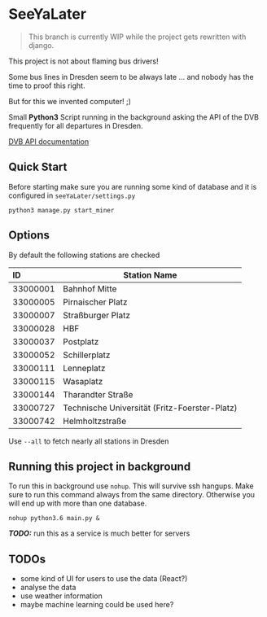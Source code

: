 # SeeYaLater

> This branch is currently WIP while the project gets rewritten with django.

This project is not about flaming bus drivers!

Some bus lines in Dresden seem to be always late ...
and nobody has the time to proof this right.

But for this we invented computer! ;)

Small **Python3** Script running in the background asking the API of the DVB
frequently for all departures in Dresden.

[DVB API documentation](https://github.com/kiliankoe/vvo/blob/master/documentation/webapi.md)

## Quick Start

Before starting make sure you are running some kind of database and it is configured in `seeYaLater/settings.py`

```
python3 manage.py start_miner
```

## Options

By default the following stations are checked

| ID       | Station Name                                  |
| :------- | --------------------------------------------- |
| 33000001 | Bahnhof Mitte                                 |
| 33000005 | Pirnaischer Platz                             |
| 33000007 | Straßburger Platz                             |
| 33000028 | HBF                                           |
| 33000037 | Postplatz                                     |
| 33000052 | Schillerplatz                                 |
| 33000111 | Lenneplatz                                    |
| 33000115 | Wasaplatz                                     |
| 33000144 | Tharandter Straße                             | 
| 33000727 | Technische Universität (Fritz-Foerster-Platz) |
| 33000742 | Helmholtzstraße                               |

Use `--all` to fetch nearly all stations in Dresden

## Running this project in background

To run this in background use `nohup`. This will survive ssh hangups. Make sure to run this command
always from the same directory. Otherwise you will end up with more than one database.

```
nohup python3.6 main.py &
```

___TODO:___ run this as a service is much better for servers

## TODOs

- some kind of UI for users to use the data (React?)
- analyse the data
- use weather information
- maybe machine learning could be used here?

